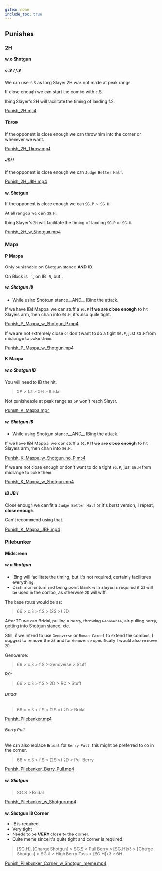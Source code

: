 ```yaml
---
gitea: none
include_toc: true
---
```



## Punishes

### 2H

#### w.o Shotgun

##### c.S / f.S

We can use `f.S` as long Slayer 2H was not made at peak range.

If close enough we can start the combo with c.S.

Ibing Slayer's 2H will facilitate the timing of landing f.S.

[Punish_2H.mp4](src/2H/Punish_2H.mp4)

##### Throw

If the opponent is close enough we can throw him into the corner or whenever we want.

[Punish_2H_Throw.mp4](src/2H/Punish_2H_Throw.mp4)

##### JBH

If the opponent is close enough we can `Judge Better Half`.

[Punish_2H_JBH.mp4](src/2H/Punish_2H_JBH.mp4)

#### w. Shotgun

If the opponent is close enough we can `SG.P > SG.H`.

At all ranges we can `SG.H`.

Ibing Slayer's `2H` will facilitate the timing of landing `SG.P` or `SG.H`.

[Punish_2H_w_Shotgun.mp4](src/2H/Punish_2H_w_Shotgun.mp4)



### Mapa

#### P Mappa

Only punishable on Shotgun stance __AND__ IB.

On Block is `-1`, on IB `-5`, but .

##### w. Shotgun IB

- While using Shotgun stance__AND__ IBing the attack.

If we have IBd Mappa, we can stuff a `SG.P` **If we are close enough** to hit Slayers arm, then chain into `SG.H`, it's also quite tight.

[Punish_P_Mappa_w_Shotgun_P.mp4](src/Mappa/Punish_P_Mappa_w_Shotgun_P.mp4)

If we are not extremely close or don't want to do a tight `SG.P`, just `SG.H` from midrange to poke them.

[Punish_P_Mappa_w_Shotgun.mp4](src/Mappa/Punish_P_Mappa_w_Shotgun.mp4)

#### K Mappa

##### w.o Shotgun IB

You will need to IB the hit.

> 5P > f.S > 5H > Bridal

Not punisheable at peak range as `5P` won't reach Slayer.

[Punish_K_Mappa.mp4](src/Mappa/Punish_K_Mappa.mp4)

##### w. Shotgun IB

- While using Shotgun stance__AND__ IBing the attack.

If we have IBd Mappa, we can stuff a `SG.P` **If we are close enough** to hit Slayers arm, then chain into `SG.H`.

[Punish_K_Mappa_w_Shotgun_no_P.mp4](src/Mappa/Punish_K_Mappa_w_Shotgun_no_P.mp4)

If we are not close enough or don't want to do a tight `SG.P`, just `SG.H` from midrange to poke them.

[Punish_K_Mappa_w_Shotgun.mp4](src/Mappa/Punish_K_Mappa_w_Shotgun.mp4)
##### IB JBH

Close enough we can fit a `Judge Better Half` or it's burst version, I repeat, **close enough**.

Can't recommend using that.

[Punish_K_Mappa_JBH.mp4](src/Mappa/Punish_K_Mappa_JBH.mp4)

### Pilebunker

#### Midscreen

##### w.o Shotgun

- IBing will facilitate the timing, but it's not required, certainly facilitates everything.
- Dash momentum and being point blank with slayer is required if `2S` will be used in the combo, as otherwise `2D` will wiff.


The base route would be as: 
> 66 > c.S > f.S > (2S >) 2D

After 2D we can Bridal, pulling a berry, throwing `Genoverse`, air-pulling berry, getting into Shotgun stance, etc. 

Still, if we intend to use `Genoverse` or `Roman Cancel` to extend the combos, I suggest to remove the `2S` and for `Genoverse` specifically I would also remove `2D`.

Genoverse:

> 66 > c.S > f.S > Genoverse > Stuff

RC:

> 66 > c.S > f.S > 2D > RC > Stuff
 


###### Bridal

> 66 > c.S > f.S > (2S >) 2D > Bridal 
 
[Punish_Pilebunker.mp4](src/Pilebunker/Punish_Pilebunker.mp4)

###### Berry Pull

We can also replace `Bridal` for `Berry Pull`, this might be preferred to do in the corner.

> 66 > c.S > f.S > (2S >) 2D > Pull Berry

[Punish_Pilebunker_Berry_Pull.mp4](src/Pilebunker/Punish_Pilebunker_Berry_Pull.mp4)

##### w. Shotgun

> SG.S > Bridal

[Punish_Pilebunker_w_Shotgun.mp4](src/Pilebunker/Punish_Pilebunker_w_Shotgun.mp4)

#### w. Shotgun IB Corner

- IB is required.
- Very tight.
- Needs to be **VERY** close to the corner.
- Quite meme since it's quite tight and corner is required.

> [SG.H]. [Charge Shotgun] > SG.S > Pull Berry > [SG.H]x3 > [Charge Shotgun] > SG.S > High Berry Toss > [SG.H]x3 > 6H  

[Punish_Pilebunker_Corner_w_Shotgun_meme.mp4](src/Pilebunker/Punish_Pilebunker_Corner_w_Shotgun_meme.mp4)